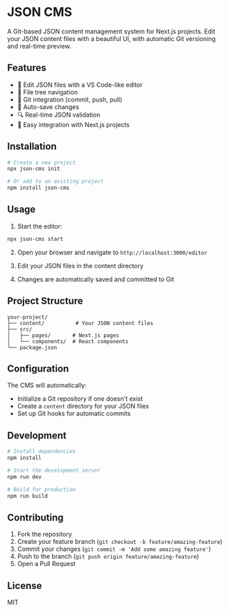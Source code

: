 # JSON CMS

A Git-based JSON content management system for Next.js projects. Edit your JSON content files with a beautiful UI, with automatic Git versioning and real-time preview.

## Features

- 📝 Edit JSON files with a VS Code-like editor
- 🌳 File tree navigation
- 🔄 Git integration (commit, push, pull)
- 💾 Auto-save changes
- 🔍 Real-time JSON validation
- 🚀 Easy integration with Next.js projects

## Installation

```bash
# Create a new project
npx json-cms init

# Or add to an existing project
npm install json-cms
```

## Usage

1. Start the editor:

```bash
npx json-cms start
```

2. Open your browser and navigate to `http://localhost:3000/editor`

3. Edit your JSON files in the content directory

4. Changes are automatically saved and committed to Git

## Project Structure

```
your-project/
├── content/          # Your JSON content files
├── src/
│   ├── pages/       # Next.js pages
│   └── components/  # React components
└── package.json
```

## Configuration

The CMS will automatically:
- Initialize a Git repository if one doesn't exist
- Create a `content` directory for your JSON files
- Set up Git hooks for automatic commits

## Development

```bash
# Install dependencies
npm install

# Start the development server
npm run dev

# Build for production
npm run build
```

## Contributing

1. Fork the repository
2. Create your feature branch (`git checkout -b feature/amazing-feature`)
3. Commit your changes (`git commit -m 'Add some amazing feature'`)
4. Push to the branch (`git push origin feature/amazing-feature`)
5. Open a Pull Request

## License

MIT 